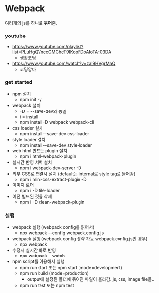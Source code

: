 # Webpack
여러개의 js를 하나로 **묶어**줌. 

### youtube
- https://www.youtube.com/playlist?list=PLuHgQVnccGMChcT9IKopFDoAIoTA-03DA
    - 생활코딩
- https://www.youtube.com/watch?v=zal9HVgrMaQ
    - 코딩앙마

### get started
- npm 설치
    - npm init -y
- webpack 설치
    - -D = --save-dev와 동일
    - i = install
    - npm install -D webpack webpack-cli
- css loader 설치
    - npm install --save-dev css-loader
- style loader 설치
    - npm install --save-dev style-loader
- web html 만드는 plugin 설치
    - npm i html-webpack-plugin
- 실시간 반영 서버 설치 
    - npm i webpack-dev-server -D
- 외부 CSS로 연결시 설치 (default는 internal로 style tag로 들어감)
    - npm i mini-css-extract-plugin -D 
- 이미지 로더
    - npm i -D file-loader
- 이전 빌드된 것들 삭제
    - npm i -D clean-webpack-plugin 
### 실행
- webpack 실행 (webpack config를 읽어서)
    - npx webpack --config webpack.config.js
- webpack 실행 (webpack config 생략 가능 webpack.config.js인 경우)
    - npx webpack 
- 수정시 실시간 바로 반영
    - npx webpack --watch 
- npm script를 이용해서 실행
    - npm run start 또는 npm start (mode=development)
    - npm run build (mode=production)
        - output에 설정된 폴더에 묶여진 파일이 올라감. js, css, image file들.. 
    - npm run test 또는 npm test     
